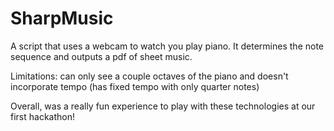 # SharpMusic

A script that uses a webcam to watch you play piano. It determines the note sequence and outputs a pdf of sheet music.

Limitations: can only see a couple octaves of the piano and doesn't incorporate tempo (has fixed tempo with only quarter notes)

Overall, was a really fun experience to play with these technologies at our first hackathon!

